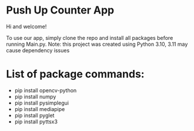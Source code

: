 # Push Up Counter App

Hi and welcome!

To use our app, simply clone the repo and install all packages before running Main.py.
Note: this project was created using Python 3.10, 3.11 may cause dependency issues

# List of package commands:

* pip install opencv-python
* pip install numpy
* pip install pysimplegui
* pip install mediapipe
* pip install pyglet
* pip install pyttsx3
